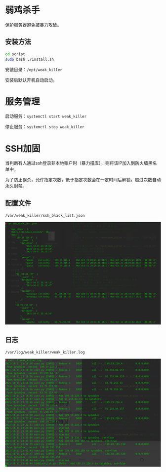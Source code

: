 # 弱鸡杀手

保护服务器避免被暴力攻破。

## 安装方法

```bash
cd script
sudo bash ./install.sh
```

安装目录：`/opt/weak_killer`

安装后默认开机自动启动。

# 服务管理

启动服务：`systemctl start weak_killer`

停止服务：`systemctl stop weak_killer`

# SSH加固

当判断有人通过ssh登录非本地账户时（暴力撞库），则将该IP加入到防火墙黑名单中。

为了防止误杀，允许指定次数，低于指定次数会在一定时间后解锁。超过次数自动永久封禁。

## 配置文件

`/var/weak_killer/ssh_black_list.json`

![](readme.assets/%E6%88%AA%E5%9B%BE_%E9%80%89%E6%8B%A9%E5%8C%BA%E5%9F%9F_20211011235215.png)

## 日志

`/var/log/weak_killer/weak_killer.log`

![image-20211011235425371](readme.assets/image-20211011235425371.png)
